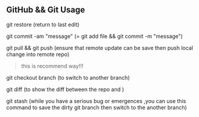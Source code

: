 ## GitHub && Git Usage

git restore (return to last edit)

git commit -am "message" (= git add file && git commit -m "message")

git pull && git push (ensure that remote update can be save then push local change into remote repo) 
> this is recommend way!!!

git checkout branch (to switch to another branch)

git diff (to show the diff between the repo and )

git stash (while you have a serious bug or emergences ,you can use this command to save the dirty git branch then switch to the another branch)